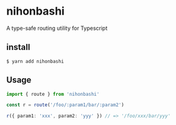 # nihonbashi

A type-safe routing utility for Typescript

## install

```
$ yarn add nihonbashi
```

## Usage

```typescript
import { route } from 'nihonbashi'

const r = route('/foo/:param1/bar/:param2')

r({ param1: 'xxx', param2: 'yyy' }) // => '/foo/xxx/bar/yyy'
```

